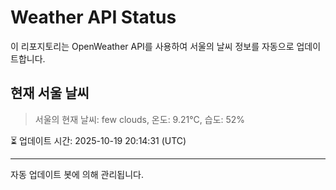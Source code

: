 
# Weather API Status

이 리포지토리는 OpenWeather API를 사용하여 서울의 날씨 정보를 자동으로 업데이트합니다.

## 현재 서울 날씨
> 서울의 현재 날씨: few clouds, 온도: 9.21°C, 습도: 52%

⏳ 업데이트 시간: 2025-10-19 20:14:31 (UTC)

---
자동 업데이트 봇에 의해 관리됩니다.
